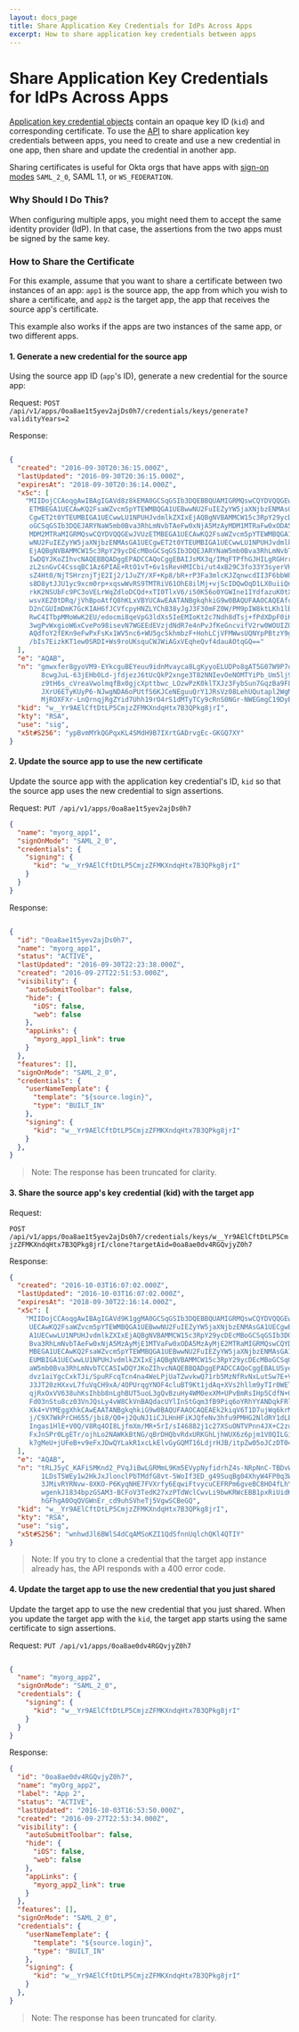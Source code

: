 ```yaml
---
layout: docs_page
title: Share Application Key Credentials for IdPs Across Apps
excerpt: How to share application key credentials between apps
---
```


# Share Application Key Credentials for IdPs Across Apps

[Application key credential objects](/docs/api/resources/apps#application-key-credential-model)
contain an opaque key ID (`kid`) and corresponding certificate.
To use the [API](/docs/api/resources/apps#clone-application-key-credential)
to share application key credentials between apps, you need to create and use a new credential in one app,
then share and update the credential in another app.

Sharing certificates is useful for Okta orgs that have apps with [sign-on modes](/docs/api/resources/apps#signon-modes) `SAML_2_0`, SAML 1.1, or `WS_FEDERATION`.

### Why Should I Do This?

When configuring multiple apps, you might need them to accept the same identity provider (IdP).
In that case, the assertions from the two apps must be signed by the same key.

### How to Share the Certificate

For this example, assume that you want to share a certificate between two instances of an app: `app1` is the source app, the app from
which you wish to share a certificate, and `app2` is the target app, the app that receives the source app's certificate.

This example also works if the apps are two instances of the same app, or two different apps.

#### 1. Generate a new credential for the source app

Using the source app ID (`app`'s ID), generate a new credential for the source app:

Request: `POST /api/v1/apps/0oa8ae1t5yev2ajDs0h7/credentials/keys/generate?validityYears=2`

Response:

~~~ json

{
  "created": "2016-09-30T20:36:15.000Z",
  "lastUpdated": "2016-09-30T20:36:15.000Z",
  "expiresAt": "2018-09-30T20:36:14.000Z",
  "x5c": [
    "MIIDojCCAoqgAwIBAgIGAVd8z8kEMA0GCSqGSIb3DQEBBQUAMIGRMQswCQYDVQQGEwJVUz
     ETMBEGA1UECAwKQ2FsaWZvcm5pYTEWMBQGA1UEBwwNU2FuIEZyYW5jaXNjbzENMAsGA1UE
     CgwET2t0YTEUMBIGA1UECwwLU1NPUHJvdmlkZXIxEjAQBgNVBAMMCW15c3RpY29ycDEcMB
     oGCSqGSIb3DQEJARYNaW5mb0Bva3RhLmNvbTAeFw0xNjA5MzAyMDM1MTRaFw0xODA5MzAy
     MDM2MTRaMIGRMQswCQYDVQQGEwJVUzETMBEGA1UECAwKQ2FsaWZvcm5pYTEWMBQGA1UEBw
     wNU2FuIEZyYW5jaXNjbzENMAsGA1UECgwET2t0YTEUMBIGA1UECwwLU1NPUHJvdmlkZXIx
     EjAQBgNVBAMMCW15c3RpY29ycDEcMBoGCSqGSIb3DQEJARYNaW5mb0Bva3RhLmNvbTCCAS
     IwDQYJKoZIhvcNAQEBBQADggEPADCCAQoCggEBAIJsMX3q/IMqFTPfhGJHILgRGHrrvYnZ
     zL2snGvC4CssqBC1Az6PIAE+RtO1vT+6v1sRevHMICbi/ut4xB29C3fo33Y3syerVHEJD9
     sZ4Ht0/NjTSHrznjTjE2Ij2/1JuZY/XF+Kp8/bR+rP3Fa3mlcKJZqnwcdII3F6bbW8HPyz
     s8D8ytJJU1yc9xcm0rp+xqswWvRS9TMTRiV61OhE8ilMj+vjScIDQwOqD1LX0uiiQnjRIL
     rkK2NSUbFc9PC3oVELrWqZdloDCQd+xTI0TlxV6/i50K56o0YGWIne1IYdfazuK0tXTE8k
     wsvXEZ0tDRq/jVhBpoAtfQ8hKLxVBYUCAwEAATANBgkqhkiG9w0BAQUFAAOCAQEAfcgMeP
     D2nCGUImDmK7GcKIAH6fJCVfcpyHNZLYChB38yJgJ3F30mFZ0W/PM9pIW8ktLKh1lBp59p
     RwC4ITbpMMoWwK2EU/edocmi8qeVpG3ldXs5IeEMIoKt2c7Ndh8dTsj+fPdXDpF0iKPXtA
     3wgPvWxgioW6xCvePo98isevN7WGEEdEVzjdNdR7e4nPvJfKeGncvifV2rw0WOUIZQa524
     AQdfoY2fEKn9eFwPxFsKx1WV5nc6+WU5gcSkhmbzF+HohLCjVFMWwsUQNYpPBtzY9gM45G
     /bIs7EizkKT1ew0SRDI+Ws9roUKsquCWJWiAGxVEqheQvf4dauAOtqGQ=="
  ],
  "e": "AQAB",
  "n": "gmwxfer8gyoVM9-EYkcguBEYeuu9idnMvayca8LgKyyoELUDPo8gAT5G07W9P7q_WxF6
        8cwgJuL-63jEHb0Ld-jfdjezJ6tUcQkP2xnge3T82NNIevOeNOMTYiPb_Um5lj9cX4qn
        z9tH6s_cVreaVwolmqfBx0gjcXpttbwc_LOzwPzK0klTXJz3FybSun7GqzBa9FL1MxNG
        JXrU6ETyKUyP6-NJwgNDA6oPUtfS6KJCeNEguuQrY1JRsVz08LehUQutapl2WgMJB37F
        MjROXFXr-LnQrnqjRgZYid7Uhh19rO4rS1dMTyTCy9cRnS0NGr-NWEGmgC19DyEovFUFhQ",
  "kid": "w__Yr9AElCftDtLP5CmjzZFMKXndqHtx7B3QPkg8jrI",
  "kty": "RSA",
  "use": "sig",
  "x5t#S256": "ypBvmMYkQGPqxKL4SMdH9B7IXrtGADrvgEc-GKGQ7XY"
}
~~~


#### 2. Update the source app to use the new certificate

Update the source app with the application key credential's ID, `kid` so that the source app
uses the new credential to sign assertions.

Request: `PUT /api/v1/apps/0oa8ae1t5yev2ajDs0h7`

~~~ json
{
  "name": "myorg_app1",
  "signOnMode": "SAML_2_0",
  "credentials": {
    "signing": {
      "kid": "w__Yr9AElCftDtLP5CmjzZFMKXndqHtx7B3QPkg8jrI"
    }
  }
}
~~~

Response:

~~~ json

{
  "id": "0oa8ae1t5yev2ajDs0h7",
  "name": "myorg_app1",
  "status": "ACTIVE",
  "lastUpdated": "2016-09-30T22:23:38.000Z",
  "created": "2016-09-27T22:51:53.000Z",
  "visibility": {
    "autoSubmitToolbar": false,
    "hide": {
      "iOS": false,
      "web": false
    },
    "appLinks": {
      "myorg_app1_link": true
    }
  },
  "features": [],
  "signOnMode": "SAML_2_0",
  "credentials": {
    "userNameTemplate": {
      "template": "${source.login}",
      "type": "BUILT_IN"
    },
    "signing": {
      "kid": "w__Yr9AElCftDtLP5CmjzZFMKXndqHtx7B3QPkg8jrI"
    }
  },
}
~~~

> Note: The response has been truncated for clarity.

#### 3. Share the source app's key credential (kid) with the target app

Request:

`POST /api/v1/apps/0oa8ae1t5yev2ajDs0h7/credentials/keys/w__Yr9AElCftDtLP5CmjzZFMKXndqHtx7B3QPkg8jrI/clone?targetAid=0oa8ae0dv4RGQvjyZ0h7`

Response:

~~~ json
{
  "created": "2016-10-03T16:07:02.000Z",
  "lastUpdated": "2016-10-03T16:07:02.000Z",
  "expiresAt": "2018-09-30T22:16:14.000Z",
  "x5c": [
    "MIIDojCCAoqgAwIBAgIGAVd9K1ggMA0GCSqGSIb3DQEBBQUAMIGRMQswCQYDVQQGEwJVUzETMBEGA1
     UECAwKQ2FsaWZvcm5pYTEWMBQGA1UEBwwNU2FuIEZyYW5jaXNjbzENMAsGA1UECgwET2t0YTEUMBIG
     A1UECwwLU1NPUHJvdmlkZXIxEjAQBgNVBAMMCW15c3RpY29ycDEcMBoGCSqGSIb3DQEJARYNaW5mb0
     Bva3RhLmNvbTAeFw0xNjA5MzAyMjE1MTVaFw0xODA5MzAyMjE2MTRaMIGRMQswCQYDVQQGEwJVUzET
     MBEGA1UECAwKQ2FsaWZvcm5pYTEWMBQGA1UEBwwNU2FuIEZyYW5jaXNjbzENMAsGA1UECgwET2t0YT
     EUMBIGA1UECwwLU1NPUHJvdmlkZXIxEjAQBgNVBAMMCW15c3RpY29ycDEcMBoGCSqGSIb3DQEJARYN
     aW5mb0Bva3RhLmNvbTCCASIwDQYJKoZIhvcNAQEBBQADggEPADCCAQoCggEBALUSyecgvygBYkjCp3
     dvz1aiYgcCxkTJi/SpuRFcqTcn4na4WeLPjUaTZwvkwQ71rb5MzNfRvNxLutSw7E+VhMtcNh5CcSZa
     J3JT20zHXxvL7fuVqCH9xA/4OPUrqgYNOF4cluBT9Kt1jdAq+XVs2hllm9yTIr0WETb8PvFyjvj+is
     qjRxOxVV638uhKsIhbb8nLghBUT5uoL3gQvBzuHy4WM0exXM+UPvBmRsIHp5CdfN+G6cxkgDN/gQha
     Fd03nStu8cz03VnJQsLy4vW8CkVnBAQdacUYlInStGqm3fB9Piq6oYRhYYANDqkFRlpxK/3HfboUlY
     Xk4+VYMEggXhkCAwEAATANBgkqhkiG9w0BAQUFAAOCAQEAEk2kiqV6T1D7ujWq6krMr7FX8j6yEag8
     j/C9X7WkPrCH655/jbi8/Q0+j2QuNJ1iCJLHnHFiKJQfeNv3hfu9PMHG2NldRY1dLElnkFh1PMBQ6R
     Ingas1HlE+V0Q/V8Rq4OI8LjfmXm/MR+5rI/sI46882j1c27XSuONTVPnn4JX+C2zuOBBH+rbn+YNm
     FxJnSPr0LgETr/ojhLo2NAWKkBtNG/qBrDHQbvRdxURKGhLjhWUX6z6pjm1V0QILGibyPjlQazjV25
     k7gMeU+jUFeB+v9eFxJDwQYLakR1xcLkElvGyGQMT16LdjrHJB/itpZw05oJCzDT04E3dmz2TK8w=="
  ],
  "e": "AQAB",
  "n": "tRLJ5yC_KAFiSMKnd2_PVqJiBwLGRMmL9Km5EVypNyfidrhZ4s-NRpNnC-TBDvWtvkzM19G83Eu6
        1LDsT5WEy1w2HkJxJlonclPbTMdfG8vt-5WoIf3ED_g49SuqBg04XhyW4FP0q3WN0Cr5dWzaGWWb
        3JMivRYRNvw-8XKO-P6KyqNHE7FVXrfy6EqwiFtvycuCEFRPm6gveBC8HO4fLhYzR7Fcz5Q-8GZG
        wgenkJ1834bpzGSAM3-BCFoV3TedK27xzPTdWclCwvLi9bwKRWcEBB1pxRiUidK0aqbd8H0-Krqh
        hGFhgA0OqQVGWnEr_cd9uhSVheTj5VgwSCBeGQ",
  "kid": "w__Yr9AElCftDtLP5CmjzZFMKXndqHtx7B3QPkg8jrI",
  "kty": "RSA",
  "use": "sig",
  "x5t#S256": "wnhwdJl6BWlS4dCqAMSoKZI1QdSfnnUqlchQKl4QTIY"
}
~~~

> Note: If you try to clone a credential that the target app instance already has, the API responds with a 400 error code.


#### 4. Update the target app to use the new credential that you just shared

Update the target app to use the new credential that you just shared.
When you update the target app with the `kid`, the target app starts
using the same certificate to sign assertions.

Request: `PUT /api/v1/apps/0oa8ae0dv4RGQvjyZ0h7`

~~~ json

{
  "name": "myorg_app2",
  "signOnMode": "SAML_2_0",
  "credentials": {
    "signing": {
      "kid": "w__Yr9AElCftDtLP5CmjzZFMKXndqHtx7B3QPkg8jrI"
    }
  }
}
~~~

Response:

~~~ json
{
  "id": "0oa8ae0dv4RGQvjyZ0h7",
  "name": "myOrg_app2",
  "label": "App 2",
  "status": "ACTIVE",
  "lastUpdated": "2016-10-03T16:53:50.000Z",
  "created": "2016-09-27T22:53:34.000Z",
  "visibility": {
    "autoSubmitToolbar": false,
    "hide": {
      "iOS": false,
      "web": false
    },
    "appLinks": {
      "myorg_app2_link": true
    }
  },
  "features": [],
  "signOnMode": "SAML_2_0",
  "credentials": {
    "userNameTemplate": {
      "template": "${source.login}",
      "type": "BUILT_IN"
    },
    "signing": {
      "kid": "w__Yr9AElCftDtLP5CmjzZFMKXndqHtx7B3QPkg8jrI"
    }
  },
}

~~~

> Note: The response has been truncated for clarity.

